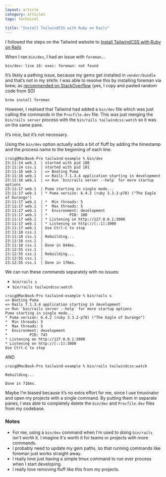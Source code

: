 ```yaml
---
layout: article
category: articles
tags: technical

title: "Install TailwindCSS with Ruby on Rails"
---
```


I followed the steps on the Tailwind website to [Install TailwindCSS with Ruby on Rails](https://tailwindcss.com/docs/guides/ruby-on-rails)

When I ran `bin/dev`, I had an issue with `foreman`...

```
bin/dev: line 16: exec: foreman: not found
```

It’s likely a pathing issue, because my gems get installed in `vendor/bundle` and that’s not in my `$PATH`. I was able to resolve this by installing foreman via brew, as [recommended on StackOverflow](https://stackoverflow.com/a/77369749) (yes, I copy and pasted random code from SO)

```
brew install foreman
```

However, I realised that Tailwind had added a `bin/dev` file which was just calling the commands in the `Procfile.dev` file. This was just merging the `bin/rails server` process with the `bin/rails tailwindcss:watch` so it was on the same pane.

It’s nice, but it’s not necessary.

Using the `bin/dev` option actually adds a bit of fluff by adding the timestamp and the process name to the beginning of each line:

```
craig@MacBook-Pro tailwind-example % bin/dev
23:11:14 web.1  | started with pid 100
23:11:14 css.1  | started with pid 101
23:11:16 web.1  | => Booting Puma
23:11:16 web.1  | => Rails 7.1.3.4 application starting in development 
23:11:16 web.1  | => Run `bin/rails server --help` for more startup options
23:11:17 web.1  | Puma starting in single mode...
23:11:17 web.1  | * Puma version: 6.4.2 (ruby 3.3.2-p78) ("The Eagle of Durango")
23:11:17 web.1  | *  Min threads: 5
23:11:17 web.1  | *  Max threads: 5
23:11:17 web.1  | *  Environment: development
23:11:17 web.1  | *          PID: 100
23:11:17 web.1  | * Listening on http://127.0.0.1:3000
23:11:17 web.1  | * Listening on http://[::1]:3000
23:11:17 web.1  | Use Ctrl-C to stop
23:11:18 css.1  | 
23:11:18 css.1  | Rebuilding...
23:11:18 css.1  | 
23:11:18 css.1  | Done in 844ms.
23:12:55 css.1  | 
23:12:55 css.1  | Rebuilding...
23:12:55 css.1  | 
23:12:55 css.1  | Done in 176ms.
```

We can run these commands separately with no issues:
* `bin/rails s`
* `bin/rails tailwindcss:watch`

```
craig@MacBook-Pro tailwind-example % bin/rails s
=> Booting Puma
=> Rails 7.1.3.4 application starting in development 
=> Run `bin/rails server --help` for more startup options
Puma starting in single mode...
* Puma version: 6.4.2 (ruby 3.3.2-p78) ("The Eagle of Durango")
*  Min threads: 5
*  Max threads: 5
*  Environment: development
*          PID: 743
* Listening on http://127.0.0.1:3000
* Listening on http://[::1]:3000
Use Ctrl-C to stop
```

AND

```
craig@MacBook-Pro tailwind-example % bin/rails tailwindcss:watch

Rebuilding...

Done in 716ms.
```

Maybe I’m biased because it’s no extra effort for me, since I use tmuxinator and open my projects with a single command. By putting them in separate panes, I was able to completely delete the `bin/dev` and `Procfile.dev` files from my codebase.

### Notes
* For me, using a `bin/dev` command when I'm used to doing `bin/rails` isn't worth it. I imagine it's worth it for teams or projects with more commands.
* I probably need to update my gem paths, so that running commands like foreman just works straight away.
* I really love just having a simple tmux command to run ever process when I start developing.
* I really love removing fluff like this from my projects.
